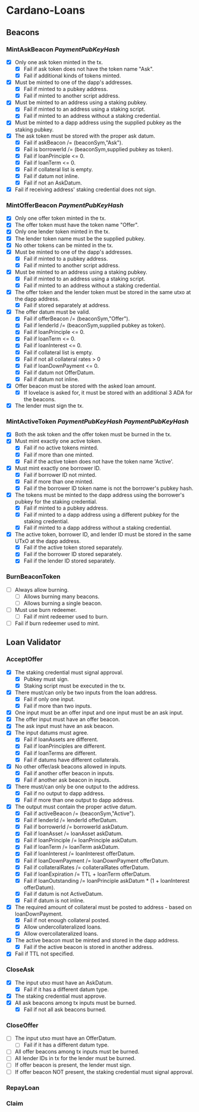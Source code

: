 # Cardano-Loans

## Beacons

### MintAskBeacon *PaymentPubKeyHash*
- [x] Only one ask token minted in the tx.
  - [x] Fail if ask token does not have the token name "Ask".
  - [x] Fail if additional kinds of tokens minted.
- [x] Must be minted to one of the dapp's addresses.
  - [x] Fail if minted to a pubkey address.
  - [x] Fail if minted to another script address.
- [x] Must be minted to an address using a staking pubkey.
  - [x] Fail if minted to an address using a staking script.
  - [x] Fail if minted to an address without a staking credential.
- [x] Must be minted to a dapp address using the supplied pubkey as the staking pubkey.
- [x] The ask token must be stored with the proper ask datum.
  - [x] Fail if askBeacon /= (beaconSym,"Ask").
  - [x] Fail is borrowerId /= (beaconSym,supplied pubkey as token).
  - [x] Fail if loanPrinciple <= 0.
  - [x] Fail if loanTerm <= 0.
  - [x] Fail if collateral list is empty.
  - [x] Fail if datum not inline.
  - [x] Fail if not an AskDatum.
- [x] Fail if receiving address' staking credential does not sign.

### MintOfferBeacon *PaymentPubKeyHash*
- [x] Only one offer token minted in the tx.
- [x] The offer token must have the token name "Offer".
- [x] Only one lender token minted in the tx.
- [x] The lender token name must be the supplied pubkey.
- [x] No other tokens can be minted in the tx.
- [x] Must be minted to one of the dapp's addresses.
  - [x] Fail if minted to a pubkey address.
  - [x] Fail if minted to another script address.
- [x] Must be minted to an address using a staking pubkey.
  - [x] Fail if minted to an address using a staking script.
  - [x] Fail if minted to an address without a staking credential.
- [x] The offer token and the lender token must be stored in the same utxo at the dapp address.
  - [x] Fail if stored separately at address.
- [x] The offer datum must be valid.
  - [x] Fail if offerBeacon /= (beaconSym,"Offer").
  - [x] Fail if lenderId /= (beaconSym,supplied pubkey as token).
  - [x] Fail if loanPrinciple <= 0.
  - [x] Fail if loanTerm <= 0.
  - [x] Fail if loanInterest <= 0.
  - [x] Fail if collateral list is empty.
  - [x] Fail if not all collateral rates > 0
  - [x] Fail if loanDownPayment <= 0.
  - [x] Fail if datum not OfferDatum.
  - [x] Fail if datum not inline.
- [x] Offer beacon must be stored with the asked loan amount.
  - [x] If lovelace is asked for, it must be stored with an additional 3 ADA for the beacons.
- [x] The lender must sign the tx.

### MintActiveToken *PaymentPubKeyHash* *PaymentPubKeyHash*
- [x] Both the ask token and the offer token must be burned in the tx.
- [x] Must mint exactly one active token.
  - [x] Fail if no active tokens minted.
  - [x] Fail if more than one minted.
  - [x] Fail if the active token does not have the token name 'Active'.
- [x] Must mint exactly one borrower ID.
  - [x] Fail if borrower ID not minted.
  - [x] Fail if more than one minted.
  - [x] Fail if the borrower ID token name is not the borrower's pubkey hash.
- [x] The tokens must be minted to the dapp address using the borrower's pubkey for the staking credential.
  - [x] Fail if minted to a pubkey address.
  - [x] Fail if minted to a dapp address using a different pubkey for the staking credential.
  - [x] Fail if minted to a dapp address without a staking credential.
- [x] The active token, borrower ID, and lender ID must be stored in the same UTxO at the dapp address.
  - [x] Fail if the active token stored separately.
  - [x] Fail if the borrower ID stored separately.
  - [x] Fail if the lender ID stored separately.

### BurnBeaconToken
- [ ] Always allow burning.
  - [ ] Allows burning many beacons.
  - [ ] Allows burning a single beacon.
- [ ] Must use burn redeemer.
  - [ ] Fail if mint redeemer used to burn.
- [ ] Fail if burn redeemer used to mint.

## Loan Validator

### AcceptOffer
- [x] The staking credential must signal approval.
  - [x] Pubkey must sign.
  - [x] Staking script must be executed in the tx.
- [x] There must/can only be two inputs from the loan address.
  - [x] Fail if only one input.
  - [x] Fail if more than two inputs.
- [x] One input must be an offer input and one input must be an ask input.
- [x] The offer input must have an offer beacon.
- [x] The ask input must have an ask beacon.
- [x] The input datums must agree.
  - [x] Fail if loanAssets are different.
  - [x] Fail if loanPrinciples are different.
  - [x] Fail if loanTerms are different.
  - [x] Fail if datums have different collaterals.
- [x] No other offer/ask beacons allowed in inputs.
  - [x] Fail if another offer beacon in inputs.
  - [x] Fail if another ask beacon in inputs.
- [x] There must/can only be one output to the address.
  - [x] Fail if no output to dapp address.
  - [x] Fail if more than one output to dapp address.
- [x] The output must contain the proper active datum.
  - [x] Fail if activeBeacon /= (beaconSym,"Active").
  - [x] Fail if lenderId /= lenderId offerDatum.
  - [x] Fail if borrowerId /= borrowerId askDatum.
  - [x] Fail if loanAsset /= loanAsset askDatum.
  - [x] Fail if loanPrinciple /= loanPrinciple askDatum.
  - [x] Fail if loanTerm /= loanTerm askDatum.
  - [x] Fail if loanInterest /= loanInterest offerDatum.
  - [x] Fail if loanDownPayment /= loanDownPayment offerDatum.
  - [x] Fail if collateralRates /= collateralRates offerDatum.
  - [x] Fail if loanExpiration /= TTL + loanTerm offerDatum.
  - [x] Fail if loanOutstanding /= loanPrinciple askDatum * (1 + loanInterest offerDatum).
  - [x] Fail if datum is not ActiveDatum.
  - [x] Fail if datum is not inline.
- [x] The required amount of collateral must be posted to address - based on loanDownPayment.
  - [x] Fail if not enough collateral posted.
  - [x] Allow undercollateralized loans.
  - [x] Allow overcollateralized loans.
- [x] The active beacon must be minted and stored in the dapp address.
  - [x] Fail if the active beacon is stored in another address.
- [x] Fail if TTL not specified.

### CloseAsk
- [x] The input utxo must have an AskDatum.
  - [x] Fail if it has a different datum type.
- [x] The staking credential must approve.
- [x] All ask beacons among tx inputs must be burned.
  - [x] Fail if not all ask beacons burned.

### CloseOffer
- [ ] The input utxo must have an OfferDatum.
  - [ ] Fail if it has a different datum type.
- [ ] All offer beacons among tx inputs must be burned.
- [ ] All lender IDs in tx for the lender must be burned.
- [ ] If offer beacon is present, the lender must sign.
- [ ] If offer beacon NOT present, the staking credential must signal approval.

### RepayLoan

### Claim